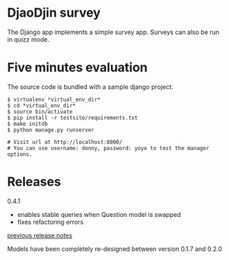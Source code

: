 DjaoDjin survey
================

The Django app implements a simple survey app. Surveys can also be run
in quizz mode.


Five minutes evaluation
=======================

The source code is bundled with a sample django project.

    $ virtualenv *virtual_env_dir*
    $ cd *virtual_env_dir*
    $ source bin/activate
    $ pip install -r testsite/requirements.txt
    $ make initdb
    $ python manage.py runserver

    # Visit url at http://localhost:8000/
    # You can use username: donny, password: yoyo to test the manager options.

Releases
========

0.4.1

  * enables stable queries when Question model is swapped
  * fixes refactoring errors

[previous release notes](changelog)


Models have been completely re-designed between version 0.1.7 and 0.2.0
